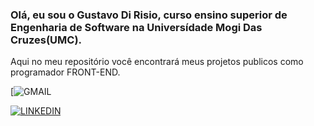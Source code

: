 ### Olá, eu sou o Gustavo Di Risio, curso ensino superior de Engenharia de Software na Universídade Mogi Das Cruzes(UMC).

Aqui no meu repositório você encontrará meus projetos publicos como programador FRONT-END. 

[![GMAIL](https://img.shields.io/badge/Gmail-D14836?style=for-the-badge&logo=gmail&logoColor=white)

[![LINKEDIN](https://img.shields.io/badge/LinkedIn-0077B5?style=for-the-badge&logo=linkedin&logoColor=white)](https://www.linkedin.com/in/gustavorisio)

<a href="https://www.linkedin.com/in/gustavorisio/" target="_blank" rel="external"><img src="https://img.shields.io/badge/LinkedIn-0077B5?style=for-the-badge&logo=linkedin&logoColor=white" alt=""></a>


